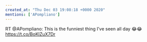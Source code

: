 ```yaml
---
created_at: "Thu Dec 03 19:08:18 +0000 2020"
mentions: ['APompliano']
---
```


RT @APompliano: This is the funniest thing I’ve seen all day 😂😂 https://t.co/BoKlZuX7Dr